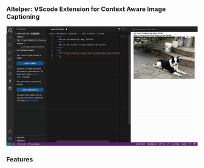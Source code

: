 ### Altelper: VScode Extension for Context Aware Image Captioning

![User Demo Image of Altelper](utils/demo.gif)

### Features

